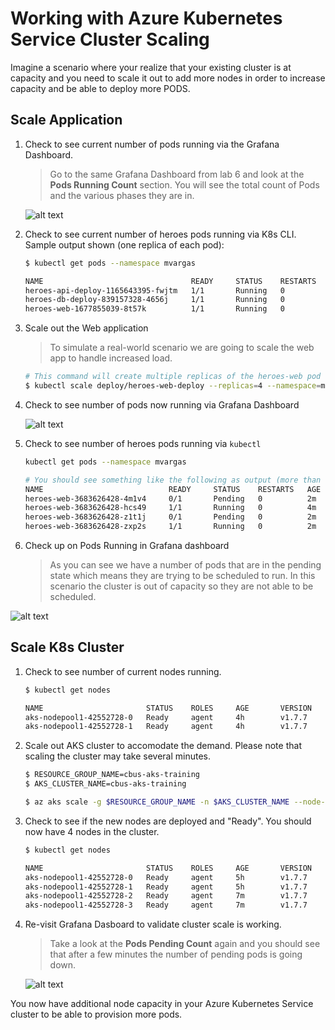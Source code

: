 # Working with Azure Kubernetes Service Cluster Scaling

Imagine a scenario where your realize that your existing cluster is at capacity and you need to scale it out to add more nodes in order to increase capacity and be able to deploy more PODS.

## Scale Application

1. Check to see current number of pods running via the Grafana Dashboard.

    > Go to the same Grafana Dashboard from lab 6 and look at the **Pods Running Count** section. You will see the total count of Pods and the various phases they are in.

    ![alt text](img/9-grafana_podsrunning.png "Grafana - Pods Running Count Graph")

2. Check to see current number of heroes pods running via K8s CLI. Sample output shown (one replica of each pod):

    ```bash
    $ kubectl get pods --namespace mvargas

    NAME                                 READY     STATUS    RESTARTS   AGE
    heroes-api-deploy-1165643395-fwjtm   1/1       Running   0          2d
    heroes-db-deploy-839157328-4656j     1/1       Running   0          2d
    heroes-web-1677855039-8t57k          1/1       Running   0          2d
    ```

3. Scale out the Web application

    > To simulate a real-world scenario we are going to scale the web app to handle increased load.

    ```bash
    # This command will create multiple replicas of the heroes-web pod to simulate additional load on the cluster.
    $ kubectl scale deploy/heroes-web-deploy --replicas=4 --namespace=mvargas
    ```

4. Check to see number of pods now running via Grafana Dashboard

    ![alt text](img/9-grafana_podsrunning.png "Grafana Pods Running Count")

5. Check to see number of heroes pods running via `kubectl`

    ```bash
    kubectl get pods --namespace mvargas

    # You should see something like the following as output (more than one heroes-web pod and some of them in different states):
    NAME                            READY     STATUS    RESTARTS   AGE
    heroes-web-3683626428-4m1v4     0/1       Pending   0          2m
    heroes-web-3683626428-hcs49     1/1       Running   0          4m
    heroes-web-3683626428-z1t1j     0/1       Pending   0          2m
    heroes-web-3683626428-zxp2s     1/1       Running   0          2m
    ```

6. Check up on Pods Running in Grafana dashboard
    > As you can see we have a number of pods that are in the pending state which means they are trying to be scheduled to run. In this scenario the cluster is out of capacity so they are not able to be scheduled.

![alt text](img/9-grafana_podspending.png "Grafana Pods Pending")

## Scale K8s Cluster

1. Check to see number of current nodes running.

    ```bash
    $ kubectl get nodes

    NAME                       STATUS    ROLES     AGE       VERSION
    aks-nodepool1-42552728-0   Ready     agent     4h        v1.7.7
    aks-nodepool1-42552728-1   Ready     agent     4h        v1.7.7
    ```

2. Scale out AKS cluster to accomodate the demand. Please note that scaling the cluster may take several minutes.

    ```bash
    $ RESOURCE_GROUP_NAME=cbus-aks-training
    $ AKS_CLUSTER_NAME=cbus-aks-training

    $ az aks scale -g $RESOURCE_GROUP_NAME -n $AKS_CLUSTER_NAME --node-count 4
    ```

3. Check to see if the new nodes are deployed and "Ready". You should now have 4 nodes in the cluster.

    ```bash
    $ kubectl get nodes

    NAME                       STATUS    ROLES     AGE       VERSION
    aks-nodepool1-42552728-0   Ready     agent     5h        v1.7.7
    aks-nodepool1-42552728-1   Ready     agent     5h        v1.7.7
    aks-nodepool1-42552728-2   Ready     agent     7m        v1.7.7
    aks-nodepool1-42552728-3   Ready     agent     7m        v1.7.7
    ```

4. Re-visit Grafana Dasboard to validate cluster scale is working.

    > Take a look at the **Pods Pending Count** again and you should see that after a few minutes the number of pending pods is going down.

    ![alt text](img/9-grafana_podsscaling.png "Grafana Pods Scaling Count")

You now have additional node capacity in your Azure Kubernetes Service cluster to be able to provision more pods.

